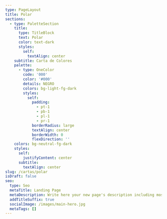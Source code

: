 ```yaml
---
type: PageLayout
title: Polar
sections:
  - type: PaletteSection
    title:
      type: TitleBlock
      text: Polar
      color: text-dark
      styles:
        self:
          textAlign: center
    subtitle: Carta de Colores
    palette:
      - type: OneColor
        code: '000'
        color: '#000'
        details: NEGRO
        colors: bg-light-fg-dark
        styles:
          self:
            padding:
              - pt-1
              - pb-1
              - pl-1
              - pr-1
            borderRadius: large
            textAlign: center
            borderWidth: 0
            flexDirection: ''
    colors: bg-neutral-fg-dark
    styles:
      self:
        justifyContent: center
      subtitle:
        textAlign: center
slug: /cartas/polar
isDraft: false
seo:
  type: Seo
  metaTitle: Landing Page
  metaDescription: Write here your new page's description including most relevant keywords.
  addTitleSuffix: true
  socialImage: /images/main-hero.jpg
  metaTags: []
---
```

